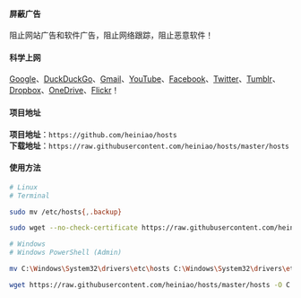 #### 屏蔽广告
阻止网站广告和软件广告，阻止网络跟踪，阻止恶意软件！

#### 科学上网
[Google]、[DuckDuckGo]、[Gmail]、[YouTube]、[Facebook]、[Twitter]、[Tumblr]、[Dropbox]、[OneDrive]、[Flickr]！

#### 项目地址
**项目地址**：`https://github.com/heiniao/hosts`  
**下载地址**：`https://raw.githubusercontent.com/heiniao/hosts/master/hosts`

#### 使用方法
```bash
# Linux
# Terminal

sudo mv /etc/hosts{,.backup}

sudo wget --no-check-certificate https://raw.githubusercontent.com/heiniao/hosts/master/hosts -O /etc/hosts

# Windows
# Windows PowerShell (Admin)

mv C:\Windows\System32\drivers\etc\hosts C:\Windows\System32\drivers\etc\hosts.backup

wget https://raw.githubusercontent.com/heiniao/hosts/master/hosts -O C:\Windows\System32\drivers\etc\hosts
```

[Google]: https://www.google.com/ncr
[DuckDuckGo]: https://duckduckgo.com/
[Gmail]: https://mail.google.com/
[YouTube]: https://www.youtube.com/
[Facebook]: https://www.facebook.com/
[Twitter]: https://twitter.com/
[Tumblr]: https://www.tumblr.com/
[Dropbox]: https://www.dropbox.com/
[OneDrive]: https://onedrive.live.com/
[Flickr]: https://www.flickr.com/
